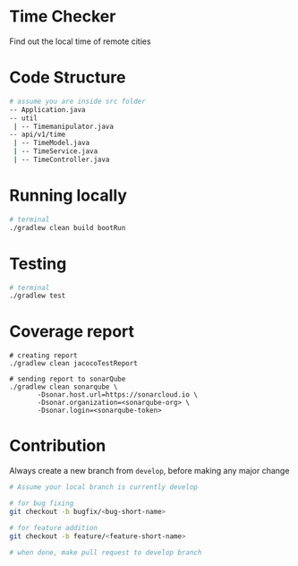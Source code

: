 # Time Checker
Find out the local time of remote cities

# Code Structure
```sh
# assume you are inside src folder
-- Application.java
-- util
 | -- Timemanipulator.java
-- api/v1/time
 | -- TimeModel.java
 | -- TimeService.java
 | -- TimeController.java
```

# Running locally
```sh
# terminal
./gradlew clean build bootRun
```

# Testing
```sh
# terminal
./gradlew test
```

# Coverage report
```
# creating report
./gradlew clean jacocoTestReport

# sending report to sonarQube
./gradlew clean sonarqube \
       -Dsonar.host.url=https://sonarcloud.io \
       -Dsonar.organization=<sonarqube-org> \
       -Dsonar.login=<sonarqube-token>
```

# Contribution
Always create a new branch from `develop`, before making any major change
```sh
# Assume your local branch is currently develop

# for bug fixing
git checkout -b bugfix/<bug-short-name>

# for feature addition
git checkout -b feature/<feature-short-name>

# when done, make pull request to develop branch
```
